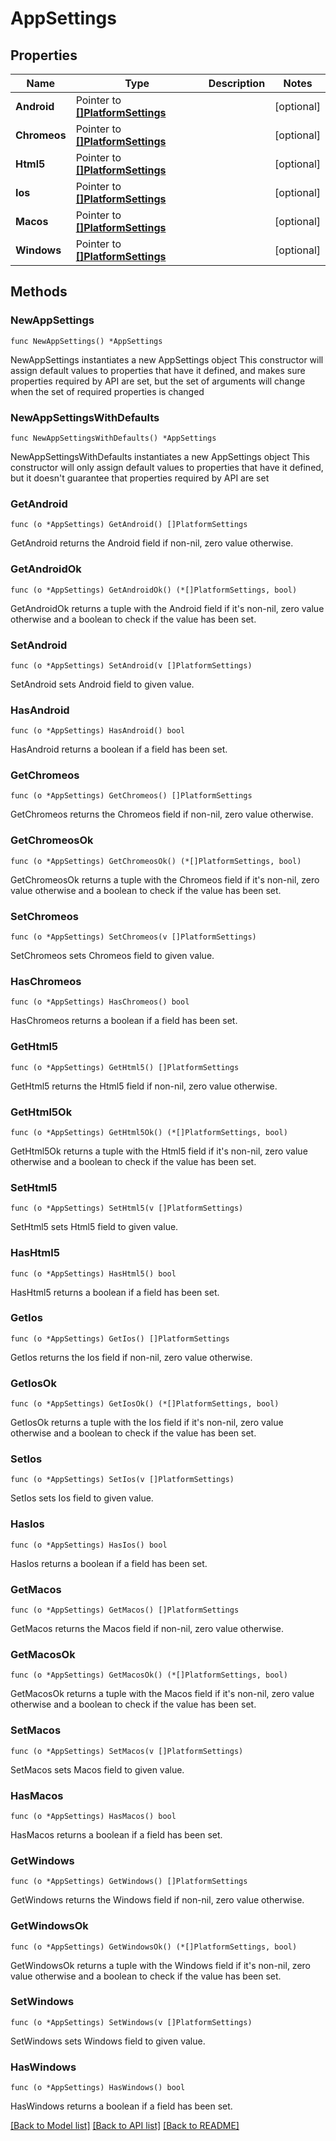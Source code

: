 # AppSettings

## Properties

Name | Type | Description | Notes
------------ | ------------- | ------------- | -------------
**Android** | Pointer to [**[]PlatformSettings**](PlatformSettings.md) |  | [optional] 
**Chromeos** | Pointer to [**[]PlatformSettings**](PlatformSettings.md) |  | [optional] 
**Html5** | Pointer to [**[]PlatformSettings**](PlatformSettings.md) |  | [optional] 
**Ios** | Pointer to [**[]PlatformSettings**](PlatformSettings.md) |  | [optional] 
**Macos** | Pointer to [**[]PlatformSettings**](PlatformSettings.md) |  | [optional] 
**Windows** | Pointer to [**[]PlatformSettings**](PlatformSettings.md) |  | [optional] 

## Methods

### NewAppSettings

`func NewAppSettings() *AppSettings`

NewAppSettings instantiates a new AppSettings object
This constructor will assign default values to properties that have it defined,
and makes sure properties required by API are set, but the set of arguments
will change when the set of required properties is changed

### NewAppSettingsWithDefaults

`func NewAppSettingsWithDefaults() *AppSettings`

NewAppSettingsWithDefaults instantiates a new AppSettings object
This constructor will only assign default values to properties that have it defined,
but it doesn't guarantee that properties required by API are set

### GetAndroid

`func (o *AppSettings) GetAndroid() []PlatformSettings`

GetAndroid returns the Android field if non-nil, zero value otherwise.

### GetAndroidOk

`func (o *AppSettings) GetAndroidOk() (*[]PlatformSettings, bool)`

GetAndroidOk returns a tuple with the Android field if it's non-nil, zero value otherwise
and a boolean to check if the value has been set.

### SetAndroid

`func (o *AppSettings) SetAndroid(v []PlatformSettings)`

SetAndroid sets Android field to given value.

### HasAndroid

`func (o *AppSettings) HasAndroid() bool`

HasAndroid returns a boolean if a field has been set.

### GetChromeos

`func (o *AppSettings) GetChromeos() []PlatformSettings`

GetChromeos returns the Chromeos field if non-nil, zero value otherwise.

### GetChromeosOk

`func (o *AppSettings) GetChromeosOk() (*[]PlatformSettings, bool)`

GetChromeosOk returns a tuple with the Chromeos field if it's non-nil, zero value otherwise
and a boolean to check if the value has been set.

### SetChromeos

`func (o *AppSettings) SetChromeos(v []PlatformSettings)`

SetChromeos sets Chromeos field to given value.

### HasChromeos

`func (o *AppSettings) HasChromeos() bool`

HasChromeos returns a boolean if a field has been set.

### GetHtml5

`func (o *AppSettings) GetHtml5() []PlatformSettings`

GetHtml5 returns the Html5 field if non-nil, zero value otherwise.

### GetHtml5Ok

`func (o *AppSettings) GetHtml5Ok() (*[]PlatformSettings, bool)`

GetHtml5Ok returns a tuple with the Html5 field if it's non-nil, zero value otherwise
and a boolean to check if the value has been set.

### SetHtml5

`func (o *AppSettings) SetHtml5(v []PlatformSettings)`

SetHtml5 sets Html5 field to given value.

### HasHtml5

`func (o *AppSettings) HasHtml5() bool`

HasHtml5 returns a boolean if a field has been set.

### GetIos

`func (o *AppSettings) GetIos() []PlatformSettings`

GetIos returns the Ios field if non-nil, zero value otherwise.

### GetIosOk

`func (o *AppSettings) GetIosOk() (*[]PlatformSettings, bool)`

GetIosOk returns a tuple with the Ios field if it's non-nil, zero value otherwise
and a boolean to check if the value has been set.

### SetIos

`func (o *AppSettings) SetIos(v []PlatformSettings)`

SetIos sets Ios field to given value.

### HasIos

`func (o *AppSettings) HasIos() bool`

HasIos returns a boolean if a field has been set.

### GetMacos

`func (o *AppSettings) GetMacos() []PlatformSettings`

GetMacos returns the Macos field if non-nil, zero value otherwise.

### GetMacosOk

`func (o *AppSettings) GetMacosOk() (*[]PlatformSettings, bool)`

GetMacosOk returns a tuple with the Macos field if it's non-nil, zero value otherwise
and a boolean to check if the value has been set.

### SetMacos

`func (o *AppSettings) SetMacos(v []PlatformSettings)`

SetMacos sets Macos field to given value.

### HasMacos

`func (o *AppSettings) HasMacos() bool`

HasMacos returns a boolean if a field has been set.

### GetWindows

`func (o *AppSettings) GetWindows() []PlatformSettings`

GetWindows returns the Windows field if non-nil, zero value otherwise.

### GetWindowsOk

`func (o *AppSettings) GetWindowsOk() (*[]PlatformSettings, bool)`

GetWindowsOk returns a tuple with the Windows field if it's non-nil, zero value otherwise
and a boolean to check if the value has been set.

### SetWindows

`func (o *AppSettings) SetWindows(v []PlatformSettings)`

SetWindows sets Windows field to given value.

### HasWindows

`func (o *AppSettings) HasWindows() bool`

HasWindows returns a boolean if a field has been set.


[[Back to Model list]](../README.md#documentation-for-models) [[Back to API list]](../README.md#documentation-for-api-endpoints) [[Back to README]](../README.md)


